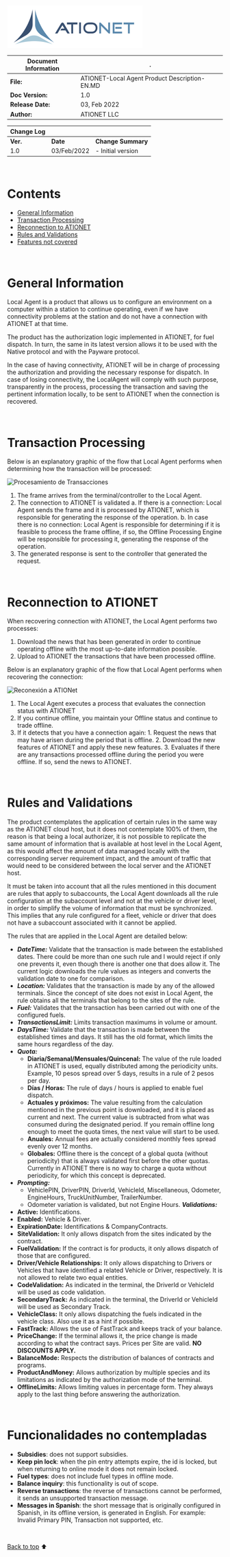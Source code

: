 ![ationetlogo](Content/Images/ATIOnetLogo_250x70.png)

|**Document Information**|.|
|--- |--- |
|**File:**|ATIONET-Local Agent Product Description-EN.MD|
|**Doc Version:**|1.0|
|**Release Date:**|03, Feb 2022|
|**Author:**|ATIONET LLC|


|**Change Log**|||
|--- |--- |--- |
|**Ver.**|**Date**|**Change Summary**|
|1.0|03/Feb/2022|- Initial version

</br>

# Contents

- [General Information](#general-information)
- [Transaction Processing](#transaction-processing)
- [Reconnection to ATIONET](#reconnection-to-ationet)
- [Rules and Validations](#rules-and-validations) 
- [Features not covered](#features-not-covered) 



</br>


# **General Information**

Local Agent is a product that allows us to configure an environment on a computer within a station to continue operating, even if we have connectivity problems at the station and do not have a connection with ATIONET at that time.

The product has the authorization logic implemented in ATIONET, for fuel dispatch. In turn, the same in its latest version allows it to be used with the Native protocol and with the Payware protocol.

In the case of having connectivity, ATIONET will be in charge of processing the authorization and providing the necessary response for dispatch. In case of losing connectivity, the LocalAgent will comply with such purpose, transparently in the process, processing the transaction and saving the pertinent information locally, to be sent to ATIONET when the connection is recovered.


<br>

# **Transaction Processing**

Below is an explanatory graphic of the flow that Local Agent performs when determining how the transaction will be processed:

![Procesamiento de Transacciones](https://github.com/Ationet/ationetdocs/blob/master/Content/Images/Local%20Agent/Procesamiento%20Transacciones.png)

1. The frame arrives from the terminal/controller to the Local Agent.
2. The connection to ATIONET is validated
    a. If there is a connection: Local Agent sends the frame and it is processed by ATIONET, which is responsible for generating the response of the operation.
    b. In case there is no connection: Local Agent is responsible for determining if it is feasible to process the frame offline, if so, the Offline Processing Engine will be responsible for processing it, generating the response of the operation.
3. The generated response is sent to the controller that generated the request.


<br>

# **Reconnection to ATIONET**

When recovering connection with ATIONET, the Local Agent performs two processes:

1. Download the news that has been generated in order to continue operating offline with the most up-to-date information possible.
2. Upload to ATIONET the transactions that have been processed offline.

Below is an explanatory graphic of the flow that Local Agent performs when recovering the connection:

![Reconexión a ATIONet](https://github.com/Ationet/ationetdocs/blob/master/Content/Images/Local%20Agent/Reconexi%C3%B3n%20ATIONet.png)

1. The Local Agent executes a process that evaluates the connection status with ATIONET
  1. If you continue offline, you maintain your Offline status and continue to trade offline.
  2. If it detects that you have a connection again:
    1. Request the news that may have arisen during the period that is offline.
    2. Download the new features of ATIONET and apply these new features.
    3. Evaluates if there are any transactions processed offline during the period you were offline. If so, send the news to ATIONET.


<br>

# **Rules and Validations**

The product contemplates the application of certain rules in the same way as the ATIONET cloud host, but it does not contemplate 100% of them, the reason is that being a local authorizer, it is not possible to replicate the same amount of information that is available at host level in the Local Agent, as this would affect the amount of data managed locally with the corresponding server requirement impact, and the amount of traffic that would need to be considered between the local server and the ATIONET host.

It must be taken into account that all the rules mentioned in this document are rules that apply to subaccounts, the Local Agent downloads all the rule configuration at the subaccount level and not at the vehicle or driver level, in order to simplify the volume of information that must be synchronized. This implies that any rule configured for a fleet, vehicle or driver that does not have a subaccount associated with it cannot be applied.

The rules that are applied in the Local Agent are detailed below:

- ***DateTime:*** Validate that the transaction is made between the established dates. There could be more than one such rule and I would reject if only one prevents it, even though there is another one that does allow it. The current logic downloads the rule values as integers and converts the validation date to one for comparison.
- ***Location:*** Validates that the transaction is made by any of the allowed terminals. Since the concept of site does not exist in Local Agent, the rule obtains all the terminals that belong to the sites of the rule.
- ***Fuel:*** Validates that the transaction has been carried out with one of the configured fuels.
- ***TransactionsLimit:*** Limits transaction maximums in volume or amount.
- ***DaysTime:*** Validate that the transaction is made between the established times and days. It still has the old format, which limits the same hours regardless of the day.
- ***Quota:***
  - **Diaria/Semanal/Mensuales/Quincenal:** The value of the rule loaded in ATIONET is used, equally distributed among the periodicity units. Example, 10 pesos spread over 5 days, results in a rule of 2 pesos per day.
  - **Días / Horas:** The rule of days / hours is applied to enable fuel dispatch.
  - **Actuales y próximos:** The value resulting from the calculation mentioned in the previous point is downloaded, and it is placed as current and next. The current value is subtracted from what was consumed during the designated period. If you remain offline long enough to meet the quota times, the next value will start to be used.
  - **Anuales:** Annual fees are actually considered monthly fees spread evenly over 12 months.
  - **Globales:** Offline there is the concept of a global quota (without periodicity) that is always validated first before the other quotas. Currently in ATIONET there is no way to charge a quota without periodicity, for which this concept is deprecated.
- ***Prompting:***
  - VehiclePIN, DriverPIN, DriverId, VehicleId, Miscellaneous, Odometer, EngineHours, TruckUnitNumber, TrailerNumber.
  - Odometer variation is validated, but not Engine Hours.
***Validations:***
- **Active:** Identifications.
- **Enabled:** Vehicle &amp; Driver.
- **ExpirationDate:** Identifications &amp; CompanyContracts.
- **SiteValidation:**  It only allows dispatch from the sites indicated by the contract.
- **FuelValidation:** If the contract is for products, it only allows dispatch of those that are configured.
- **Driver/Vehicle Relationships:** It only allows dispatching to Drivers or Vehicles that have identified a related Vehicle or Driver, respectively. It is not allowed to relate two equal entities.
- **CodeValidation:** As indicated in the terminal, the DriverId or VehicleId will be used as code validation.
- **SecondaryTrack:** As indicated in the terminal, the DriverId or VehicleId will be used as Secondary Track.
- **VehicleClass:**  It only allows dispatching the fuels indicated in the vehicle class. Also use it as a hint if possible.
- **FastTrack:** Allows the use of FastTrack and keeps track of your balance.
- **PriceChange:** If the terminal allows it, the price change is made according to what the contract says. Prices per Site are valid. **NO DISCOUNTS APPLY.**
- **BalanceMode:** Respects the distribution of balances of contracts and programs.
- **ProductAndMoney:** Allows authorization by multiple species and its limitations as indicated by the authorization mode of the terminal.
- **OfflineLimits:** Allows limiting values in percentage form. They always apply to the last thing before answering the authorization.


<br>


# **Funcionalidades no contempladas**

- **Subsidies**: does not support subsidies.
- **Keep pin lock**: when the pin entry attempts expire, the id is locked, but when returning to online mode it does not remain locked.
- **Fuel types**: does not include fuel types in offline mode.
- **Balance inquiry**: this functionality is out of scope.
- **Reverse transactions**: the reverse of transactions cannot be performed, it sends an unsupported transaction message.
- **Messages in Spanish**: the short message that is originally configured in Spanish, in its offline version, is generated in English. For example: Invalid Primary PIN, Transaction not supported, etc.


<br>

[Back to top](#contents)  :arrow_up:
